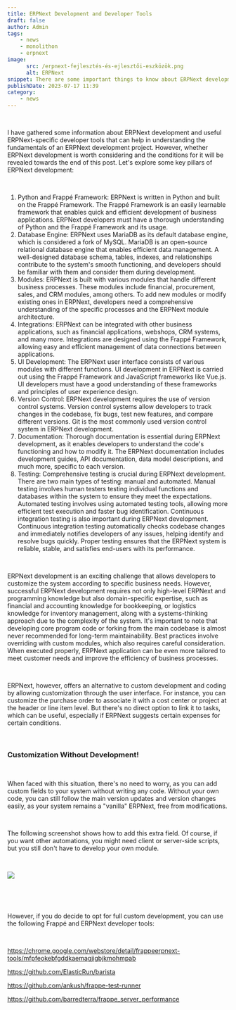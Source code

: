 ```yaml
---
title: ERPNext Development and Developer Tools
draft: false
author: Admin
tags:
    - news
    - monolithon
    - erpnext
image:
      src: /erpnext-fejlesztés-és-ejlesztői-eszközök.png
      alt: ERPNext
snippet: There are some important things to know about ERPNext development. ERPNext is easily customizable and extensible, allowing users to tailor the system to their unique business needs.
publishDate: 2023-07-17 11:39
category:
    - news
---
```


<p><br></p><p>I have gathered some information about ERPNext development and useful ERPNext-specific developer tools that can help in understanding the fundamentals of an ERPNext development project. However, whether ERPNext development is worth considering and the conditions for it will be revealed towards the end of this post. Let's explore some key pillars of ERPNext development:</p><p><br></p><ol><li data-list="ordered"><span class="ql-ui" contenteditable="false"></span>Python and Frappé Framework: ERPNext is written in Python and built on the Frappé Framework. The Frappé Framework is an easily learnable framework that enables quick and efficient development of business applications. ERPNext developers must have a thorough understanding of Python and the Frappé Framework and its usage.</li><li data-list="ordered"><span class="ql-ui" contenteditable="false"></span>Database Engine: ERPNext uses MariaDB as its default database engine, which is considered a fork of MySQL. MariaDB is an open-source relational database engine that enables efficient data management. A well-designed database schema, tables, indexes, and relationships contribute to the system's smooth functioning, and developers should be familiar with them and consider them during development.</li><li data-list="ordered"><span class="ql-ui" contenteditable="false"></span>Modules: ERPNext is built with various modules that handle different business processes. These modules include financial, procurement, sales, and CRM modules, among others. To add new modules or modify existing ones in ERPNext, developers need a comprehensive understanding of the specific processes and the ERPNext module architecture.</li><li data-list="ordered"><span class="ql-ui" contenteditable="false"></span>Integrations: ERPNext can be integrated with other business applications, such as financial applications, webshops, CRM systems, and many more. Integrations are designed using the Frappé Framework, allowing easy and efficient management of data connections between applications.</li><li data-list="ordered"><span class="ql-ui" contenteditable="false"></span>UI Development: The ERPNext user interface consists of various modules with different functions. UI development in ERPNext is carried out using the Frappé Framework and JavaScript frameworks like Vue.js. UI developers must have a good understanding of these frameworks and principles of user experience design.</li><li data-list="ordered"><span class="ql-ui" contenteditable="false"></span>Version Control: ERPNext development requires the use of version control systems. Version control systems allow developers to track changes in the codebase, fix bugs, test new features, and compare different versions. Git is the most commonly used version control system in ERPNext development.</li><li data-list="ordered"><span class="ql-ui" contenteditable="false"></span>Documentation: Thorough documentation is essential during ERPNext development, as it enables developers to understand the code's functioning and how to modify it. The ERPNext documentation includes development guides, API documentation, data model descriptions, and much more, specific to each version.</li><li data-list="ordered"><span class="ql-ui" contenteditable="false"></span>Testing: Comprehensive testing is crucial during ERPNext development. There are two main types of testing: manual and automated. Manual testing involves human testers testing individual functions and databases within the system to ensure they meet the expectations. Automated testing involves using automated testing tools, allowing more efficient test execution and faster bug identification. Continuous integration testing is also important during ERPNext development. Continuous integration testing automatically checks codebase changes and immediately notifies developers of any issues, helping identify and resolve bugs quickly. Proper testing ensures that the ERPNext system is reliable, stable, and satisfies end-users with its performance.</li></ol><p><br></p><p>ERPNext development is an exciting challenge that allows developers to customize the system according to specific business needs. However, successful ERPNext development requires not only high-level ERPNext and programming knowledge but also domain-specific expertise, such as financial and accounting knowledge for bookkeeping, or logistics knowledge for inventory management, along with a systems-thinking approach due to the complexity of the system. It's important to note that developing core program code or forking from the main codebase is almost never recommended for long-term maintainability. Best practices involve overriding with custom modules, which also requires careful consideration. When executed properly, ERPNext application can be even more tailored to meet customer needs and improve the efficiency of business processes.</p><p><br></p><p>ERPNext, however, offers an alternative to custom development and coding by allowing customization through the user interface. For instance, you can customize the purchase order to associate it with a cost center or project at the header or line item level. But there's no direct option to link it to tasks, which can be useful, especially if ERPNext suggests certain expenses for certain conditions.</p><p><br></p><h3>Customization Without Development!</h3><p><br></p><p>When faced with this situation, there's no need to worry, as you can add custom fields to your system without writing any code. Without your own code, you can still follow the main version updates and version changes easily, as your system remains a "vanilla" ERPNext, free from modifications.</p><p><br></p><p>The following screenshot shows how to add this extra field. Of course, if you want other automations, you might need client or server-side scripts, but you still don't have to develop your own module.</p><p><br></p><p><img src="/files/5cYQcrj.png"></p><p><br></p><p><br></p><p>However, if you do decide to opt for full custom development, you can use the following Frappé and ERPNext developer tools:</p><p><br></p><p><a href="https://chrome.google.com/webstore/detail/frappeerpnext-tools/mfpfeokebfgddkaemagjigbjkmohmpab" rel="noopener noreferrer">https://chrome.google.com/webstore/detail/frappeerpnext-tools/mfpfeokebfgddkaemagjigbjkmohmpab</a></p><p><a href="https://github.com/ElasticRun/barista" rel="noopener noreferrer">https://github.com/ElasticRun/barista</a></p><p><a href="https://github.com/ankush/frappe-test-runner" rel="noopener noreferrer">https://github.com/ankush/frappe-test-runner</a></p><p><a href="https://github.com/barredterra/frappe_server_performance" rel="noopener noreferrer">https://github.com/barredterra/frappe_server_performance</a></p>


